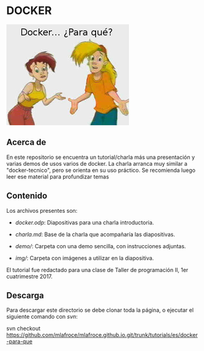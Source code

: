 # DOCKER

![Docker... ¿Para qué?](images/fleco.jpg)

## Acerca de

En este repositorio se encuentra un tutorial/charla más una presentación y varias demos de usos varios de docker.
La charla arranca muy similar a "docker-tecnico", pero se orienta en su uso práctico. Se recomienda luego leer ese material para profundizar temas

## Contenido

Los archivos presentes son:

* *docker.odp*: Diapositivas para una charla introductoria.

* *charla.md*: Base de la charla que acompañaría las diapositivas.

* *demo/*: Carpeta con una demo sencilla, con instrucciones adjuntas.

* *img/*: Carpeta con imágenes a utilizar en la diapositiva.


El tutorial fue redactado para una clase de Taller de programación II, 1er cuatrimestre 2017. 

## Descarga

Para descargar este directorio se debe clonar toda la página, o ejecutar el siguiente comando con *svn*:

svn checkout https://github.com/mlafroce/mlafroce.github.io.git/trunk/tutorials/es/docker-para-que
